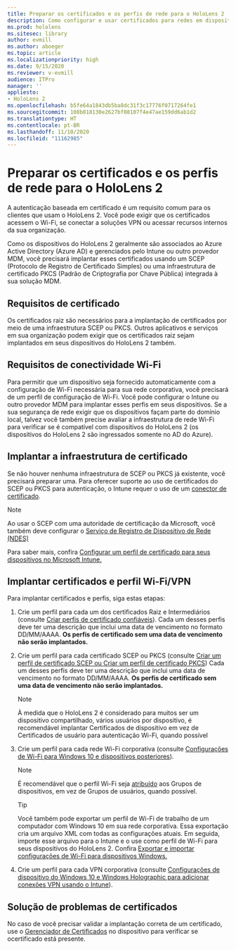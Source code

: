 ```yaml
---
title: Preparar os certificados e os perfis de rede para o HoloLens 2
description: Como configurar e usar certificados para redes em dispositivos do HoloLens 2
ms.prod: hololens
ms.sitesec: library
author: evmill
ms.author: aboeger
ms.topic: article
ms.localizationpriority: high
ms.date: 9/15/2020
ms.reviewer: v-evmill
audience: ITPro
manager: ''
appliesto:
- HoloLens 2
ms.openlocfilehash: b5fe64a1843db5ba8dc31f3c17776f0717264fe1
ms.sourcegitcommit: 108b818130e2627bf08107f4e47ae159dd6ab1d2
ms.translationtype: HT
ms.contentlocale: pt-BR
ms.lasthandoff: 11/10/2020
ms.locfileid: "11162985"
---
```

# Preparar os certificados e os perfis de rede para o HoloLens 2

A autenticação baseada em certificado é um requisito comum para os clientes que usam o HoloLens 2. Você pode exigir que os certificados acessem o Wi-Fi, se conectar a soluções VPN ou acessar recursos internos da sua organização.

Como os dispositivos do HoloLens 2 geralmente são associados ao Azure Active Directory (Azure AD) e gerenciados pelo Intune ou outro provedor MDM, você precisará implantar esses certificados usando um SCEP (Protocolo de Registro de Certificado Simples) ou uma infraestrutura de certificado PKCS (Padrão de Criptografia por Chave Pública) integrada à sua solução MDM.

## Requisitos de certificado
Os certificados raiz são necessários para a implantação de certificados por meio de uma infraestrutura SCEP ou PKCS. Outros aplicativos e serviços em sua organização podem exigir que os certificados raiz sejam implantados em seus dispositivos do HoloLens 2 também. 

## Requisitos de conectividade Wi-Fi
Para permitir que um dispositivo seja fornecido automaticamente com a configuração de Wi-Fi necessária para sua rede corporativa, você precisará de um perfil de configuração de Wi-Fi. Você pode configurar o Intune ou outro provedor MDM para implantar esses perfis em seus dispositivos. Se a sua segurança de rede exigir que os dispositivos façam parte do domínio local, talvez você também precise avaliar a infraestrutura de rede Wi-Fi para verificar se é compatível com dispositivos do HoloLens 2 (os dispositivos do HoloLens 2 são ingressados somente no AD do Azure).

## Implantar a infraestrutura de certificado
Se não houver nenhuma infraestrutura de SCEP ou PKCS já existente, você precisará preparar uma. Para oferecer suporte ao uso de certificados do SCEP ou PKCS para autenticação, o Intune requer o uso de um [conector de certificado](https://docs.microsoft.com/mem/intune/protect/certificate-connectors).

> [!NOTE]
> Ao usar o SCEP com uma autoridade de certificação da Microsoft, você também deve configurar o [Serviço de Registro de Dispositivo de Rede (NDES)](https://docs.microsoft.com/mem/intune/protect/certificates-scep-configure#set-up-ndes)

Para saber mais, confira [Configurar um perfil de certificado para seus dispositivos no Microsoft Intune.](https://docs.microsoft.com/intune/certificates-configure)

## Implantar certificados e perfil Wi-Fi/VPN
Para implantar certificados e perfis, siga estas etapas:
1.  Crie um perfil para cada um dos certificados Raiz e Intermediários (consulte [Criar perfis de certificado confiáveis](https://docs.microsoft.com/intune/protect/certificates-configure#create-trusted-certificate-profiles)). Cada um desses perfis deve ter uma descrição que inclui uma data de vencimento no formato DD/MM/AAAA. **Os perfis de certificado sem uma data de vencimento não serão implantados.**
1.  Crie um perfil para cada certificado SCEP ou PKCS (consulte [Criar um perfil de certificado SCEP ou Criar um perfil de certificado PKCS](https://docs.microsoft.com/intune/protect/certficates-pfx-configure#create-a-pkcs-certificate-profile)) Cada um desses perfis deve ter uma descrição que inclui uma data de vencimento no formato DD/MM/AAAA. **Os perfis de certificado sem uma data de vencimento não serão implantados.**

    > [!NOTE]
    > À medida que o HoloLens 2 é considerado para muitos ser um dispositivo compartilhado, vários usuários por dispositivo, é recomendável implantar Certificados de dispositivo em vez de Certificados de usuário para autenticação Wi-Fi, quando possível

3.  Crie um perfil para cada rede Wi-Fi corporativa (consulte [Configurações de Wi-Fi para Windows 10 e dispositivos posteriores](https://docs.microsoft.com/intune/wi-fi-settings-windows)). 
    > [!NOTE]
    > É recomendável que o perfil Wi-Fi seja [atribuído](https://docs.microsoft.com/mem/intune/configuration/device-profile-assign) aos Grupos de dispositivos, em vez de Grupos de usuários, quando possível. 

    > [!TIP]
    > Você também pode exportar um perfil de Wi-Fi de trabalho de um computador com Windows 10 em sua rede corporativa. Essa exportação cria um arquivo XML com todas as configurações atuais. Em seguida, importe esse arquivo para o Intune e o use como perfil de Wi-Fi para seus dispositivos do HoloLens 2. Confira [Exportar e importar configurações de Wi-Fi para dispositivos Windows.](https://docs.microsoft.com/mem/intune/configuration/wi-fi-settings-import-windows-8-1)

4.  Crie um perfil para cada VPN corporativa (consulte [Configurações de dispositivo do Windows 10 e Windows Holographic para adicionar conexões VPN usando o Intune](https://docs.microsoft.com/intune/vpn-settings-windows-10)).

## Solução de problemas de certificados

No caso de você precisar validar a implantação correta de um certificado, use o [Gerenciador de Certificados](certificate-manager.md) no dispositivo para verificar se ocertificado está presente.  



